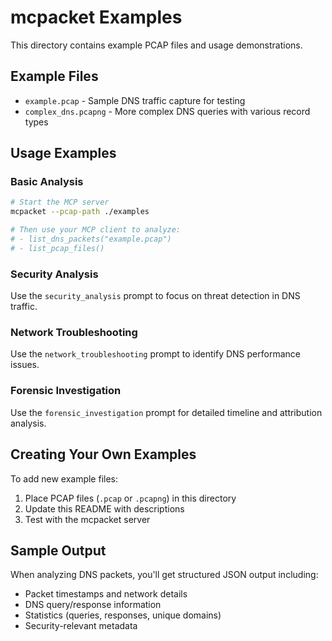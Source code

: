 # mcpacket Examples

This directory contains example PCAP files and usage demonstrations.

## Example Files

- `example.pcap` - Sample DNS traffic capture for testing
- `complex_dns.pcapng` - More complex DNS queries with various record types

## Usage Examples

### Basic Analysis

```bash
# Start the MCP server
mcpacket --pcap-path ./examples

# Then use your MCP client to analyze:
# - list_dns_packets("example.pcap")
# - list_pcap_files()
```

### Security Analysis

Use the `security_analysis` prompt to focus on threat detection in DNS traffic.

### Network Troubleshooting

Use the `network_troubleshooting` prompt to identify DNS performance issues.

### Forensic Investigation

Use the `forensic_investigation` prompt for detailed timeline and attribution analysis.

## Creating Your Own Examples

To add new example files:

1. Place PCAP files (`.pcap` or `.pcapng`) in this directory
2. Update this README with descriptions
3. Test with the mcpacket server

## Sample Output

When analyzing DNS packets, you'll get structured JSON output including:

- Packet timestamps and network details
- DNS query/response information
- Statistics (queries, responses, unique domains)
- Security-relevant metadata